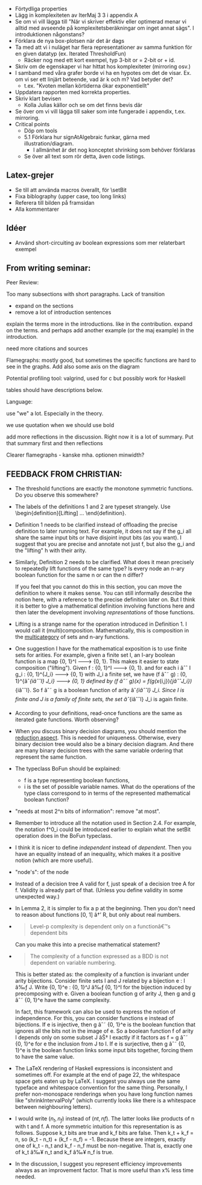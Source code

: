 - Förtydliga properties
- Lägg in komplexiteten av IterMaj 3 3 i appendix A
- Se om vi vill lägga till "När vi skriver effektiv eller optimerad menar vi alltid med avseende på komplexitetsberäkningar om inget annat sägs". I introduktionen någonstans?
- Förklara de nya box-plotsen när det är dags
- Ta med att vi i nuläget har flera representationer av samma funktion för en given datatyp (ex. Iterated ThresholdFun)
	- Räcker nog med ett kort exempel, typ 3-bit or = 2-bit or + id.
- Skriv om de egenskaper vi har hittat hos komplexiteter (mirroring osv.)
- I samband med våra grafer borde vi ha en hypotes om det de visar. Ex. om vi ser ett linjärt beteende, vad är k och m? Vad betyder det?
	- t.ex. "Kvoten mellan körtiderna ökar exponentiellt"
- Uppdatera rapporten med korrekta properties.
- Skriv klart bevisen
	- Kolla Julias källor och se om det finns bevis där
- Se över om vi vill lägga till saker som inte fungerade i appendix, t.ex. mirroring.
- Critical points
	- Döp om tools
	- 5.1 Förklara hur signAtAlgebraic funkar, gärna med illustration/diagram.
		- I allmänhet är det nog konceptet shrinking som behöver förklaras
	- Se över all text som rör detta, även code listings.

## Latex-grejer

- Se till att använda macros överallt, för \setBit
- Fixa biblography (upper case, too long links)
- Referera till bilden på framsidan 
- Alla kommentarer

## Idéer

- Använd short-circuiting av boolean expressions som mer relaterbart exempel

## From writing seminar: 

Peer Review: 

Too many subsections with short paragraphs. Lack of transition 
- expand on the sections 
- remove a lot of introduction sentences

explain the terms more in the introductions. like in the contribution. expand on the terms. and perhaps add another example (or the maj example) in the introduction.  

need more citations and sources 

Flamegraphs: mostly good, but sometimes the specific functions are hard to see in the graphs. Add also some axis on the diagram

Potential profiling tool: valgrind, used for c but possibly work for Haskell

tables should have descriptions below. 



Language: 

use "we" a lot. Especially in the theory. 

we use quotation when we should use bold

add more reflections in the discussion. Right now it is a lot of summary. Put that summary first and then reflections

Clearer flamegraphs - kanske mha. optionen minwidth? 

## FEEDBACK FROM CHRISTIAN: 

* The threshold functions are exactly the monotone symmetric functions.
  Do you observe this somewhere?

* The labels of the definitions 1 and 2 are typeset strangely.
  Use \begin{definition}[Lifting] ... \end{definition}.

* Definition 1 needs to be clarified instead of offloading the precise definition to later running text.
  For example, it does not say if the g_i all share the same input bits or have disjoint input bits (as you want).
  I suggest that you are precise and annotate not just f, but also the g_i and the "lifting" h with their arity.

* Similarly, Definition 2 needs to be clarified.
  What does it mean precisely to repeatedly lift functions of the same type?
  Is every node an n-ary boolean function for the same n or can the n differ?

  If you feel that you cannot do this in this section, you can move the definition to where it makes sense.
  You can still informally describe the notion here, with a reference to the precise definition later on.
  But I think it is better to give a mathematical definition involving functions here and then later the development involving *representations* of those functions.

* Lifting is a strange name for the operation introduced in Definition 1.
  I would call it (multi)composition.
  Mathematically, this is composition in the [multicategory](https://en.wikipedia.org/wiki/Multicategory#Examples) of sets and n-ary functions.

* One suggestion I have for the mathematical exposition is to use finite sets for arities.
  For example, given a finite set I, an I-ary boolean function is a map
    {0, 1}^I ---> {0, 1}.
  This makes it easier to state composition ("lifting").
  Given
    f : {0, 1}^I ---> {0, 1}.
  and for each i âˆˆ I
    g_i : {0, 1}^{J_i} ---> {0, 1}
  with J_i a finite set, we have
    (f âˆ˜ g) : (0, 1}^{âˆ_{iâˆˆI} J_i} ---> {0, 1}
  defined by
    (f âˆ˜ g)(x) = f(g(x_{i,j})_{jâˆˆJ_i})_{iâˆˆI}.
  So f âˆ˜ g is a boolean function of arity âˆ_{iâˆˆI} J_i.
  Since I is finite and J is a family of finite sets, the set âˆ_{iâˆˆI} J_i is again finite.

* According to your definitions, read-once functions are the same as iterated gate functions.
  Worth observing?

* When you discuss binary decision diagrams, you should mention the [reduction aspect](https://en.wikipedia.org/wiki/Binary_decision_diagram#Definition).
  This is needed for uniqueness.
  Otherwise, every binary decision tree would also be a binary decision diagram.
  And there are many binary decision trees with the same variable ordering that represent the same function.

* The typeclass BoFun should be explained:
  * f is a type representing boolean functions,
  * i is the set of possible variable names.
  What do the operations of the type class correspond to in terms of the represented mathematical boolean function?

* "needs at most 2^n bits of information": remove "at most".

* Remember to introduce all the notation used in Section 2.4.
  For example, the notation f^0_i could be introduced earlier to explain what the setBit operation does in the BoFun typeclass.

* I think it is nicer to define *independent* instead of *dependent*.
  Then you have an equality instead of an inequality, which makes it a positive notion (which are more useful).

* "node's": of the node

* Instead of a decision tree A valid for f, just speak of a decision tree A for f.
  Validity is already part of that.
  (Unless you define validity in some unexpected way.)

* In Lemma 2, it is simpler to fix a p at the beginning.
  Then you don't need to reason about functions [0, 1] â†’ R, but only about real numbers.

* > Level-p complexity is dependent only on a functionâ€™s dependent bits

  Can you make this into a precise mathematical statement?

* > The complexity of a function expressed as a BDD is not dependent on
variable numbering.

  This is better stated as: the complexity of a function is invariant under arity bijections.
  Consider finite sets I and J related by a bijection e : I â‰ƒ J.
  Write
    {0, 1}^e : {0, 1}^J â‰ƒ {0, 1}^I
  for the bijection induced by precomposing with e.
  Given a boolean function g of arity J, then g and g âˆ˜ {0, 1}^e have the same complexity.

  In fact, this framework can also be used to express the notion of independence.
  For this, you can consider functions e instead of bijections.
  If e is injective, then g âˆ˜ {0, 1}^e is the boolean function that ignores all the bits not in the image of e.
  So a boolean function f of arity I depends only on some subset J âŠ† I exactly if it factors as f = g âˆ˜ {0, 1}^e for e the inclusion from J to I.
  If e is surjective, then g âˆ˜ {0, 1}^e is the boolean function links some input bits together, forcing them to have the same value.

* The LaTeX rendering of Haskell expressions is inconsistent and sometimes off.
  For example at the end of page 22, the whitespace space gets eaten up by LaTeX.
  I suggest you always use the same typeface and whitespace convention for the same thing.
  Personally, I prefer non-monospace renderings when you have long function names like "shrinkIntervalPoly" (which currently looks like there is a whitespace between neighbouring letters).

* I would write $(n_t, n_f)$ instead of $(nt, nf)$.
  The latter looks like products of n with t and f.
  A more symmetric intuition for this representation is as follows.
  Suppose k_t bits are true and k_f bits are false.
  Then k_t + k_f = n, so (k_t - n_t) + (k_f - n_f) = -1.
  Because these are integers, exactly one of k_t - n_t and k_f - n_f must be non-negative.
  That is, exactly one of k_t â‰¥ n_t and k_f â‰¥ n_f is true.

* In the discussion, I suggest you represent efficiency improvements always as an improvement factor.
  That is more useful than x% less time needed.


